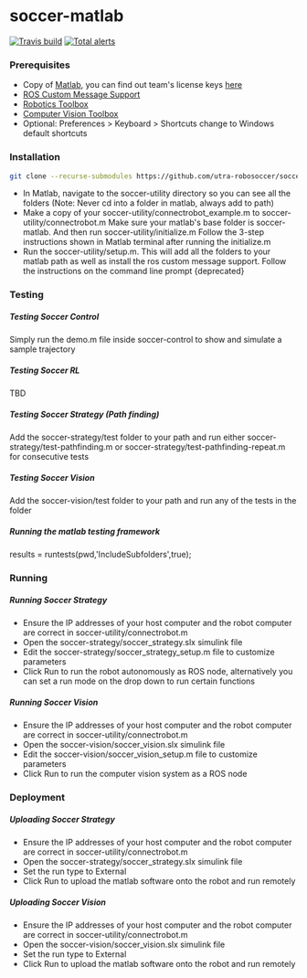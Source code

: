 # soccer-matlab
[![Travis build](https://travis-ci.org/utra-robosoccer/soccer-matlab.svg?branch=master)](https://travis-ci.org/utra-robosoccer/soccer-matlab)
[![Total alerts](https://img.shields.io/lgtm/alerts/g/utra-robosoccer/soccer-embedded.svg?logo=lgtm&logoWidth=18)](https://lgtm.com/projects/g/utra-robosoccer/soccer-embedded/alerts/)


### Prerequisites
- Copy of [Matlab](https://www.mathworks.com/support/install-matlab.html), you can find out team's license keys [here](http://utrahumanoid.ca/software-documentation/)
- [ROS Custom Message Support](https://www.mathworks.com/help/robotics/ug/ros-custom-message-support.html)
- [Robotics Toolbox](http://petercorke.com/wordpress/toolboxes/robotics-toolbox)
- [Computer Vision Toolbox](http://petercorke.com/wordpress/toolboxes/machine-vision-toolbox)
- Optional: Preferences > Keyboard > Shortcuts change to Windows default shortcuts

### Installation
```bash
git clone --recurse-submodules https://github.com/utra-robosoccer/soccer-matlab
```
- In Matlab, navigate to the soccer-utility directory so you can see all the folders (Note: Never cd into a folder in matlab, always add to path)
- Make a copy of your soccer-utility/connectrobot_example.m to soccer-utility/connectrobot.m
Make sure your matlab's base folder is soccer-matlab. And then run soccer-utility/initialize.m
Follow the 3-step instructions shown in Matlab terminal after running the initialize.m
- Run the soccer-utility/setup.m. This will add all the folders to your matlab path as well as install the ros custom message support. Follow the instructions on the command line prompt {deprecated}

### Testing

##### Testing Soccer Control
Simply run the demo.m file inside soccer-control to show and simulate a sample trajectory
##### Testing Soccer RL
TBD
##### Testing Soccer Strategy (Path finding)
Add the soccer-strategy/test folder to your path and run either soccer-strategy/test-pathfinding.m or soccer-strategy/test-pathfinding-repeat.m for consecutive tests
##### Testing Soccer Vision
Add the soccer-vision/test folder to your path and run any of the tests in the folder
##### Running the matlab testing framework
results = runtests(pwd,'IncludeSubfolders',true);

### Running
##### Running Soccer Strategy
- Ensure the IP addresses of your host computer and the robot computer are correct in soccer-utility/connectrobot.m
- Open the soccer-strategy/soccer_strategy.slx simulink file
- Edit the soccer-strategy/soccer_strategy_setup.m file to customize parameters
- Click Run to run the robot autonomously as ROS node, alternatively you can set a run mode on the drop down to run certain functions
##### Running Soccer Vision
- Ensure the IP addresses of your host computer and the robot computer are correct in soccer-utility/connectrobot.m
- Open the soccer-vision/soccer_vision.slx simulink file
- Edit the soccer-vision/soccer_vision_setup.m file to customize parameters
- Click Run to run the computer vision system as a ROS node

### Deployment
##### Uploading Soccer Strategy
- Ensure the IP addresses of your host computer and the robot computer are correct in soccer-utility/connectrobot.m
- Open the soccer-strategy/soccer_strategy.slx simulink file
- Set the run type to External
- Click Run to upload the matlab software onto the robot and run remotely
##### Uploading Soccer Vision
- Ensure the IP addresses of your host computer and the robot computer are correct in soccer-utility/connectrobot.m
- Open the soccer-vision/soccer_vision.slx simulink file
- Set the run type to External
- Click Run to upload the matlab software onto the robot and run remotely
